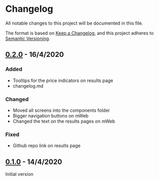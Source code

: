 # Changelog

All notable changes to this project will be documented in this file.

The format is based on [Keep a Changelog](https://keepachangelog.com/en/1.0.0/),
and this project adheres to [Semantic Versioning](https://semver.org/).

## [0.2.0](https://github.com/ErezNagar/lease-calculator-app/releases/compare/v0.1.0...0.2.0) - 16/4/2020

### Added

- Tooltips for the price indicators on results page
- changelog.md

### Changed

- Moved all screens into the components folder
- Bigger navigation buttons on mWeb
- Changed the text on the results pages on mWeb

### Fixed

- Github repo link on results page

## [0.1.0](https://github.com/ErezNagar/lease-calculator-app/releases/tag/v0.1.0) - 14/4/2020

Initial version
